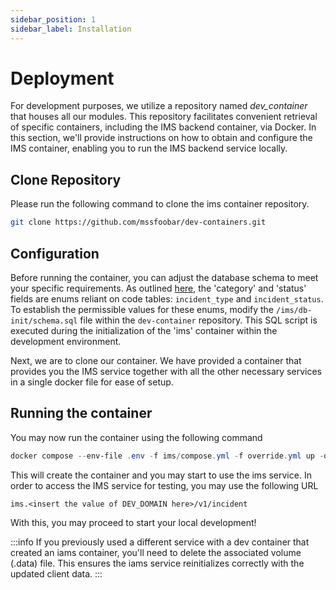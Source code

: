 ```yaml
---
sidebar_position: 1
sidebar_label: Installation
---
```


# Deployment

For development purposes, we utilize a repository named _dev_container_ that houses all our modules. This repository facilitates convenient retrieval of specific containers, including the IMS backend container, via Docker. In this section, we'll provide instructions on how to obtain and configure the IMS container, enabling you to run the IMS backend service locally.

## Clone Repository
Please run the following command to clone the ims container repository. 
```bash
git clone https://github.com/mssfoobar/dev-containers.git
```

## Configuration
Before running the container, you can adjust the database schema to meet your specific requirements. As outlined [here](../overview/concepts/incident.mdx), the 'category' and 'status' fields are enums reliant on code tables: `incident_type` and `incident_status`. To establish the permissible values for these enums, modify the `/ims/db-init/schema.sql` file within the `dev-container` repository. This SQL script is executed during the initialization of the 'ims' container within the development environment.


Next, we are to clone our container. We have provided a container that provides you the IMS service together with all the other necessary services in a single docker file for ease of setup.

## Running the container

You may now run the container using the following command

```powershell
docker compose --env-file .env -f ims/compose.yml -f override.yml up -d
```

This will create the container and you may start to use the ims service. In order to access the IMS service for testing, you may use the following URL

```
ims.<insert the value of DEV_DOMAIN here>/v1/incident
```

With this, you may proceed to start your local development!

:::info
If you previously used a different service with a dev container that created an iams container, you'll need to delete the associated volume (.data) file. This ensures the iams service reinitializes correctly with the updated client data.
:::


